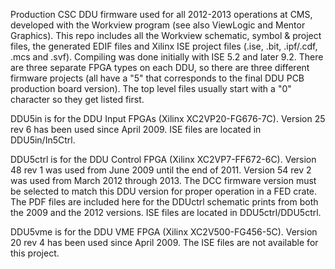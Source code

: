 Production CSC DDU firmware used for all 2012-2013 operations at CMS, developed with the Workview program (see also ViewLogic and Mentor Graphics).  This repo includes all the Workview schematic, symbol & project files, the generated EDIF files and Xilinx ISE project files (.ise, .bit, .ipf/.cdf, .mcs and .svf).   Compiling was done initially with ISE 5.2 and later 9.2.  There are three separate FPGA types on each DDU, so there are three different firmware projects (all have a "5" that corresponds to the final DDU PCB production board version). The top level files usually start with a "0" character so they get listed first.

DDU5in is for the DDU Input FPGAs (Xilinx XC2VP20-FG676-7C).  Version 25 rev 6 has been used since April 2009. ISE files are located in DDU5in/In5Ctrl.

DDU5ctrl is for the DDU Control FPGA (Xilinx XC2VP7-FF672-6C).  Version 48 rev 1 was used from June 2009 until the end of 2011.  Version 54 rev 2 was used from March 2012 through 2013.  The DCC firmware version must be selected to match this DDU version for proper operation in a FED crate.  The PDF files are included here for the DDUctrl schematic prints from both the 2009 and the 2012 versions.  ISE files are located in DDU5ctrl/DDU5ctrl.

DDU5vme is for the DDU VME FPGA (Xilinx XC2V500-FG456-5C). Version 20 rev 4 has been used since April 2009.  The ISE files are not available for this project.

